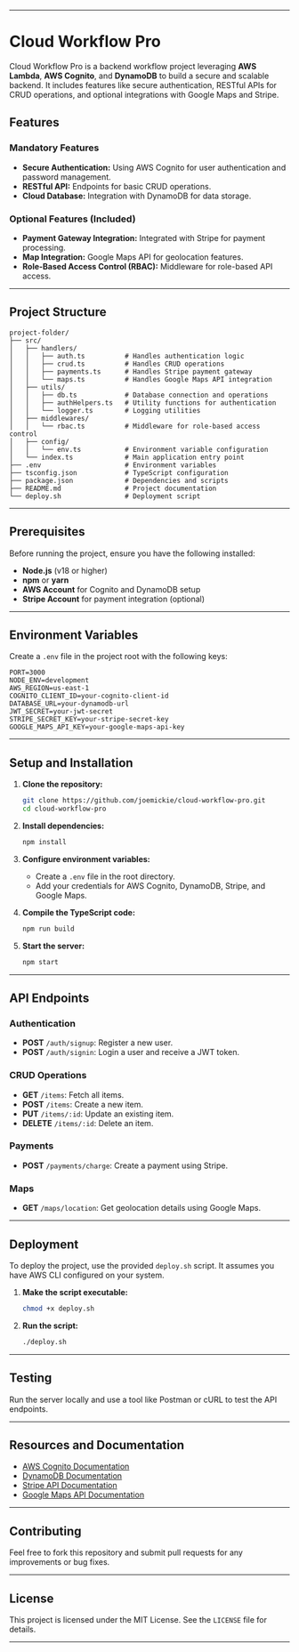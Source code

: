 
---

# Cloud Workflow Pro

Cloud Workflow Pro is a backend workflow project leveraging **AWS Lambda**, **AWS Cognito**, and **DynamoDB** to build a secure and scalable backend. It includes features like secure authentication, RESTful APIs for CRUD operations, and optional integrations with Google Maps and Stripe.

## Features

### Mandatory Features
- **Secure Authentication:** Using AWS Cognito for user authentication and password management.
- **RESTful API:** Endpoints for basic CRUD operations.
- **Cloud Database:** Integration with DynamoDB for data storage.

### Optional Features (Included)
- **Payment Gateway Integration:** Integrated with Stripe for payment processing.
- **Map Integration:** Google Maps API for geolocation features.
- **Role-Based Access Control (RBAC):** Middleware for role-based API access.

---

## Project Structure

```
project-folder/
├── src/
│   ├── handlers/
│   │   ├── auth.ts          # Handles authentication logic
│   │   ├── crud.ts          # Handles CRUD operations
│   │   ├── payments.ts      # Handles Stripe payment gateway
│   │   └── maps.ts          # Handles Google Maps API integration
│   ├── utils/
│   │   ├── db.ts            # Database connection and operations
│   │   ├── authHelpers.ts   # Utility functions for authentication
│   │   └── logger.ts        # Logging utilities
│   ├── middlewares/
│   │   └── rbac.ts          # Middleware for role-based access control
│   ├── config/
│   │   └── env.ts           # Environment variable configuration
│   └── index.ts             # Main application entry point
├── .env                     # Environment variables
├── tsconfig.json            # TypeScript configuration
├── package.json             # Dependencies and scripts
├── README.md                # Project documentation
└── deploy.sh                # Deployment script
```

---

## Prerequisites

Before running the project, ensure you have the following installed:
- **Node.js** (v18 or higher)
- **npm** or **yarn**
- **AWS Account** for Cognito and DynamoDB setup
- **Stripe Account** for payment integration (optional)

---

## Environment Variables

Create a `.env` file in the project root with the following keys:

```env
PORT=3000
NODE_ENV=development
AWS_REGION=us-east-1
COGNITO_CLIENT_ID=your-cognito-client-id
DATABASE_URL=your-dynamodb-url
JWT_SECRET=your-jwt-secret
STRIPE_SECRET_KEY=your-stripe-secret-key
GOOGLE_MAPS_API_KEY=your-google-maps-api-key
```

---

## Setup and Installation

1. **Clone the repository:**
   ```bash
   git clone https://github.com/joemickie/cloud-workflow-pro.git
   cd cloud-workflow-pro
   ```

2. **Install dependencies:**
   ```bash
   npm install
   ```

3. **Configure environment variables:**
   - Create a `.env` file in the root directory.
   - Add your credentials for AWS Cognito, DynamoDB, Stripe, and Google Maps.

4. **Compile the TypeScript code:**
   ```bash
   npm run build
   ```

5. **Start the server:**
   ```bash
   npm start
   ```

---

## API Endpoints

### Authentication
- **POST** `/auth/signup`: Register a new user.
- **POST** `/auth/signin`: Login a user and receive a JWT token.

### CRUD Operations
- **GET** `/items`: Fetch all items.
- **POST** `/items`: Create a new item.
- **PUT** `/items/:id`: Update an existing item.
- **DELETE** `/items/:id`: Delete an item.

### Payments
- **POST** `/payments/charge`: Create a payment using Stripe.

### Maps
- **GET** `/maps/location`: Get geolocation details using Google Maps.

---

## Deployment

To deploy the project, use the provided `deploy.sh` script. It assumes you have AWS CLI configured on your system.

1. **Make the script executable:**
   ```bash
   chmod +x deploy.sh
   ```

2. **Run the script:**
   ```bash
   ./deploy.sh
   ```

---

## Testing

Run the server locally and use a tool like Postman or cURL to test the API endpoints.

---

## Resources and Documentation

- [AWS Cognito Documentation](https://docs.aws.amazon.com/cognito/)
- [DynamoDB Documentation](https://docs.aws.amazon.com/dynamodb/)
- [Stripe API Documentation](https://stripe.com/docs/api)
- [Google Maps API Documentation](https://developers.google.com/maps/documentation)

---

## Contributing

Feel free to fork this repository and submit pull requests for any improvements or bug fixes.

---

## License

This project is licensed under the MIT License. See the `LICENSE` file for details.

---